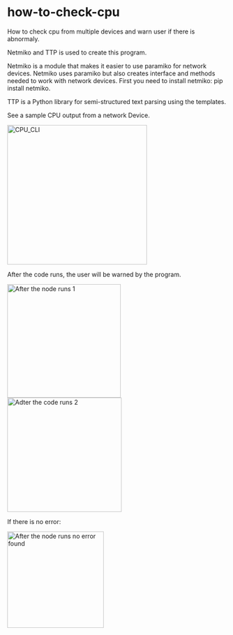 # how-to-check-cpu
How to check cpu from multiple devices and warn user if there is abnormaly. 

Netmiko and TTP is used to create this program. 

Netmiko is a module that makes it easier to use paramiko for network devices. Netmiko uses paramiko but also creates interface and methods needed to work with network devices. First you need to install netmiko: pip install netmiko.

TTP is a Python library for semi-structured text parsing using the templates.

See a sample CPU output from a network Device. 

<img width="320" alt="CPU_CLI" src="https://user-images.githubusercontent.com/94804863/163663564-45ed7cb0-7e30-4aa0-a732-ee8d1158e222.PNG">

After the code runs, the user will be warned by the program. 

<img width="260" alt="After the node runs 1" src="https://user-images.githubusercontent.com/94804863/163663590-a810b9ce-da35-4278-b0df-3b85681b76a9.PNG">

<img width="262" alt="Adter the code runs 2" src="https://user-images.githubusercontent.com/94804863/163663594-76195b95-d4ce-410e-b4a7-90a67db57f1b.PNG">

If there is no error: 

<img width="221" alt="After the node runs no error found" src="https://user-images.githubusercontent.com/94804863/163663614-dcf3ad8c-abff-47ba-81a4-4284564273e1.PNG">
